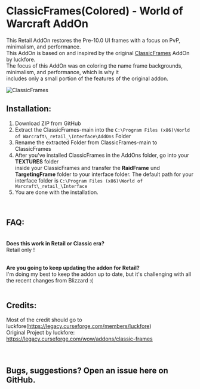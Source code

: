 # ClassicFrames(Colored) - World of Warcraft AddOn
This Retail AddOn restores the Pre-10.0 UI frames with a focus on PvP, minimalism, and performance.
<br>This AddOn is based on and inspired by the original [ClassicFrames](https://legacy.curseforge.com/wow/addons/classic-frames) AddOn by luckfore.
<br>The focus of this AddOn was on coloring the name frame backgrounds, minimalism, and performance, which is why it
<br>includes only a small portion of the features of the original addon.

![ClassicFrames](https://github.com/G1t-Happens/ClassicFrames/assets/44774729/89d6f927-4221-4d8d-961b-7b0ed536dd25)

## Installation:
1. Download ZIP from GitHub
2. Extract the ClassicFrames-main into the `C:\Program Files (x86)\World of Warcraft\_retail_\Interface\AddOns` Folder
3. Rename the extracted Folder from ClassicFrames-main to ClassicFrames
4. After you've installed ClassicFrames in the AddOns folder, go into your **TEXTURES** folder
<br>inside your ClassicFrames and transfer the **RaidFrame** und **TargetingFrame** folder to your interface folder.
The default path for your interface folder is `C:\Program Files (x86)\World of Warcraft\_retail_\Interface`
5. You are done with the installation.
<br>

## FAQ:

**<br>Does this work in Retail or Classic era?**
<br>Retail only !

**<br>Are you going to keep updating the addon for Retail?**
<br>I'm doing my best to keep the addon up to date, but it's challenging with all the recent changes from Blizzard :(
<br><br>

## Credits:
Most of the credit should go to luckfore(https://legacy.curseforge.com/members/luckfore)
<br>Original Project by luckfore: https://legacy.curseforge.com/wow/addons/classic-frames
<br>
<br>
<br>

## Bugs, suggestions? Open an issue here on GitHub.

